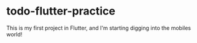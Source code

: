# todo-flutter-practice

This is my first project in Flutter, and I'm starting digging into the mobiles world!
